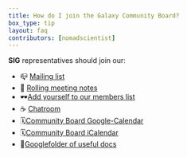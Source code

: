 ```yaml
---
title: How do I join the Galaxy Community Board?
box_type: tip
layout: faq
contributors: [nomadscientist]
---
```


**SIG** representatives should join our:

 - 📪 [Mailing list](https://lists.galaxyproject.org/lists/sig-chairs.lists.galaxyproject.org/)
  - 📝 [Rolling meeting notes](https://docs.google.com/document/d/19zv4rata-uVhFW43S8v_Fw83RVYq6jDGXy-1T8Aju4s/edit?usp=sharing)
  - 🕶️[Add yourself to our members list](https://docs.google.com/document/d/19zv4rata-uVhFW43S8v_Fw83RVYq6jDGXy-1T8Aju4s/edit?tab=t.5cgfntg608gj)
  - ☕ [Chatroom](https://matrix.to/usegalaxy_commreps:matrix.org#/!JHcKrPhyfJoqHESrdD:matrix.org)
  - 🗓️[Community Board Google-Calendar](https://calendar.google.com/calendar/embed?height=600&wkst=1&ctz=Europe%2FLondon&bgcolor=%23ffffff&mode=AGENDA&showPrint=0&title=Galaxy%20Community%20Board&src=MDQwNDY2MDRhNGYxODE2NDk0MjBkYTQzMzUzMTBkN2E1MmQxMGJmNDkxNDgwMGEyZjNhYjEzZWE0ZWY3MzEyY0Bncm91cC5jYWxlbmRhci5nb29nbGUuY29t&color=%23F6BF26%22%20style=%22border:solid%201px%20#777%22%20width=%22800%22%20height=%22600%22%20frameborder=%220%22%20scrolling=%22no%22)
 - 🗓️[Community Board iCalendar](https://calendar.google.com/calendar/ical/04046604a4f181649420da4335310d7a52d10bf4914800a2f3ab13ea4ef7312c%40group.calendar.google.com/public/basic.ics)
 - 📁[Googlefolder of useful docs](https://drive.google.com/drive/folders/190O6bbfXQ7fX3kVUiObTUj4nKojGw8Cu?usp=share_link)
